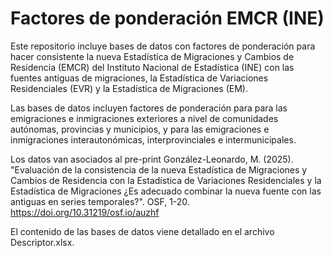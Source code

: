 # Factores de ponderación EMCR (INE)

Este repositorio incluye bases de datos con factores de ponderación para hacer consistente la nueva Estadística de Migraciones y Cambios de Residencia (EMCR) del Instituto Nacional de Estadística (INE) con las fuentes antiguas de migraciones, la Estadística de Variaciones Residenciales (EVR) y la Estadística de Migraciones (EM).

Las bases de datos incluyen factores de ponderación para para las emigraciones e inmigraciones exteriores a nivel de comunidades autónomas, provincias y municipios, y para las emigraciones e inmigraciones interautonómicas, interprovinciales e intermunicipales.

Los datos van asociados al pre-print González-Leonardo, M. (2025). "Evaluación de la consistencia de la nueva Estadística de Migraciones y Cambios de Residencia con la Estadística de Variaciones Residenciales y la Estadística de Migraciones ¿Es adecuado combinar la nueva fuente con las antiguas en series temporales?". OSF, 1-20. https://doi.org/10.31219/osf.io/auzhf

El contenido de las bases de datos viene detallado en el archivo Descriptor.xlsx.
